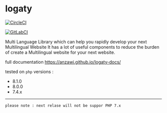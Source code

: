 # logaty

[![CircleCI](https://circleci.com/gh/anzawi/logaty/tree/circleci-project-setup.svg?style=svg)](https://circleci.com/gh/anzawi/logaty/tree/circleci-project-setup)

[![GitLabCI](https://gitlab.com/anzawi/logaty/badges/master/pipeline.svg)](https://gitlab.com/anzawi/logaty/)


Multi Language Library which can help you rapidly develop your next Multilingual Website 
It has a lot of useful components to reduce the burden of create a Multilingual website for your next website.


full documentation https://anzawi.github.io/logaty-docs/


tested on `php` versions :
- 8.1.0
- 8.0.0
- 7.4.x

-----
`please note : next relase will not be suppor PHP 7.x`
